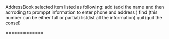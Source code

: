 AddressBook
selected item listed as following:
add <name>(add the name and then acrroding to promppt information to enter phone and address )
find <number>(this number can be either full or partial)
list(list all the information)
quit(quit the consel)

=============

